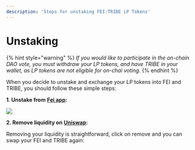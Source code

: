 ```yaml
---
description: 'Steps for unstaking FEI:TRIBE LP Tokens'
---
```


# Unstaking

{% hint style="warning" %}
_If you would like to participate in the on-chain DAO vote, you must withdraw your LP tokens, and have TRIBE in your wallet, as LP tokens are not eligible for on-chai voting._
{% endhint %}

When you decide to unstake and exchange your LP tokens into FEI and TRIBE, you should follow these simple steps:

**1. Unstake from** [**Fei app**](https://app.fei.money/stake)**:**

![](https://lh6.googleusercontent.com/wc35-6vu3zl1jWyk53j5WfoHQ9KsdRZEw5K-17HlddA9jpExxVZbbpdZAy8WcGT3mB6Vjd6qoq9MTmJ7gw0bDnLxzr20g0tDOkR1FJy_KqAxHLg4CilhW_pDbHC1oZMMeFVD36sS)

**2. Remove liquidity on** [**Uniswap**](https://app.uniswap.org/#/pool)**:**

Removing your liquidity is straightforward, click on remove and you can swap your FEI and TRIBE again:  


